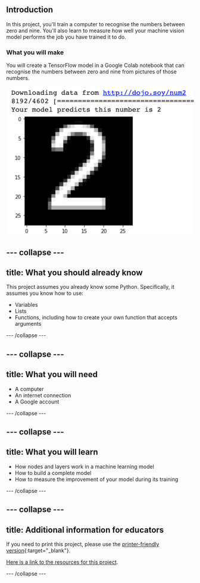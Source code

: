 ## Introduction

In this project, you'll train a computer to recognise the numbers between zero and nine. You'll also learn to measure how well your machine vision model performs the job you have trained it to do.

### What you will make
You will create a TensorFlow model in a Google Colab notebook that can recognise the numbers between zero and nine from pictures of those numbers.

![The finished project.](images/image_test_response.png)

--- collapse ---
---
title: What you should already know
---
This project assumes you already know some Python. Specifically, it assumes you know how to use:

+ Variables
+ Lists
+ Functions, including how to create your own function that accepts arguments

--- /collapse ---

--- collapse ---
---
title: What you will need
---

+ A computer
+ An internet connection
+ A Google account

--- /collapse ---

--- collapse ---
---
title: What you will learn
---

+ How nodes and layers work in a machine learning model
+ How to build a complete model
+ How to measure the improvement of your model during its training

--- /collapse ---

--- collapse ---
---
title: Additional information for educators
---

If you need to print this project, please use the [printer-friendly version](https://projects.raspberrypi.org/en/projects/teach-a-computer-to-read/print){:target="_blank"}.

[Here is a link to the resources for this project](https://rpf.io/p/en/teach-a-computer-to-read-go).

--- /collapse ---
